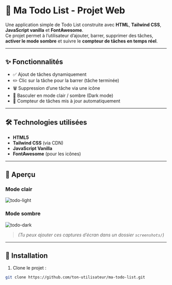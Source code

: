 # 📝 Ma Todo List - Projet Web

Une application simple de Todo List construite avec **HTML**, **Tailwind CSS**, **JavaScript vanilla** et **FontAwesome**.  
Ce projet permet à l’utilisateur d’ajouter, barrer, supprimer des tâches, **activer le mode sombre** et suivre le **compteur de tâches en temps réel**.

---

## ✨ Fonctionnalités

- ✅ Ajout de tâches dynamiquement
- ✏️ Clic sur la tâche pour la barrer (tâche terminée)
- 🗑️ Suppression d’une tâche via une icône
- 🌙 Basculer en mode clair / sombre (Dark mode)
- 🔢 Compteur de tâches mis à jour automatiquement

---

## 🛠️ Technologies utilisées

- **HTML5**
- **Tailwind CSS** (via CDN)
- **JavaScript Vanilla**
- **FontAwesome** (pour les icônes)

---

## 📸 Aperçu

### Mode clair
![todo-light](./screenshots/todo-light.png)

### Mode sombre
![todo-dark](./screenshots/todo-dark.png)

> *(Tu peux ajouter ces captures d’écran dans un dossier `screenshots/`)*

---

## 🚀 Installation

1. Clone le projet :

```bash
git clone https://github.com/ton-utilisateur/ma-todo-list.git